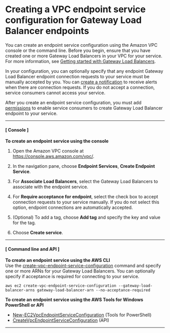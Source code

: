 # Creating a VPC endpoint service configuration for Gateway Load Balancer endpoints<a name="create-endpoint-service-gwlbe"></a>

You can create an endpoint service configuration using the Amazon VPC console or the command line\. Before you begin, ensure that you have created one or more Gateway Load Balancers in your VPC for your service\. For more information, see [Getting started with Gateway Load Balancers](https://docs.aws.amazon.com/elasticloadbalancing/latest/gateway/getting-started.html)\.

In your configuration, you can optionally specify that any endpoint Gateway Load Balancer endpoint connection requests to your service must be manually accepted by you\. You can [create a notification](create-notification-endpoint-service.md) to receive alerts when there are connection requests\. If you do not accept a connection, service consumers cannot access your service\. 

After you create an endpoint service configuration, you must add [permissions](add-endpoint-service-permissions.md) to enable service consumers to create Gateway Load Balancer endpoint to your service\.

------
#### [ Console ]

**To create an endpoint service using the console**

1. Open the Amazon VPC console at [https://console\.aws\.amazon\.com/vpc/](https://console.aws.amazon.com/vpc/)\.

1. In the navigation pane, choose **Endpoint Services**, **Create Endpoint Service**\.

1. For **Associate Load Balancers**, select the Gateway Load Balancers to associate with the endpoint service\. 

1. For **Require acceptance for endpoint**, select the check box to accept connection requests to your service manually\. If you do not select this option, endpoint connections are automatically accepted\.

1. \(Optional\) To add a tag, choose **Add tag** and specify the key and value for the tag\.

1. Choose **Create service**\.

------
#### [ Command line and API ]

**To create an endpoint service using the AWS CLI**  
Use the [create\-vpc\-endpoint\-service\-configuration](https://docs.aws.amazon.com/cli/latest/reference/ec2/create-vpc-endpoint-service-configuration.html) command and specify one or more ARNs for your Gateway Load Balancers\. You can optionally specify if acceptance is required for connecting to your service\.

```
aws ec2 create-vpc-endpoint-service-configuration --gateway-load-balancer-arns gateway-load-balancer-arn --no-acceptance-required
```

**To create an endpoint service using the AWS Tools for Windows PowerShell or API**
+ [New\-EC2VpcEndpointServiceConfiguration](https://docs.aws.amazon.com/powershell/latest/reference/items/New-EC2VpcEndpointServiceConfiguration.html) \(Tools for PowerShell\)
+ [CreateVpcEndpointServiceConfiguration](https://docs.aws.amazon.com/AWSEC2/latest/APIReference/ApiReference-query-CreateVpcEndpointServiceConfiguration.html) \(API\)

------
